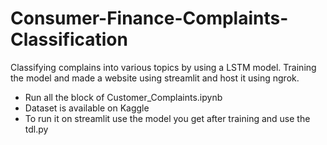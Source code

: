 # Consumer-Finance-Complaints-Classification
Classifying complains into various topics by using a LSTM model. Training the model and made a website using streamlit and host it using ngrok.

* Run all the block of Customer_Complaints.ipynb
* Dataset is available on Kaggle
* To run it on streamlit use the model you get after training and use the tdl.py
